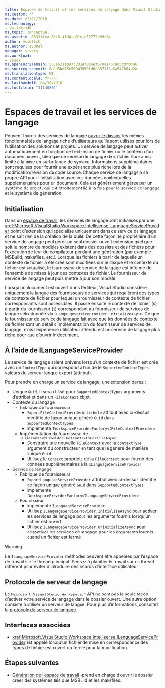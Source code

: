 ```yaml
---
title: Espaces de travail et les services de langage dans Visual Studio | Documents Microsoft
ms.custom: ''
ms.date: 02/21/2018
ms.technology:
- vs-ide-sdk
ms.topic: conceptual
ms.assetid: 8631ffea-83c8-4fd4-a01e-c59772e89c84
author: vukelich
ms.author: svukel
manager: viveis
ms.workload:
- vssdk
ms.openlocfilehash: 551a621ab97c232970d6ef67da14379c5cdfbd46
ms.sourcegitcommit: 6a9d5bd75e50947659fd6c837111a6a547884e2a
ms.translationtype: MT
ms.contentlocale: fr-FR
ms.lasthandoff: 04/16/2018
ms.locfileid: "31140805"
---
```

# <a name="workspaces-and-language-services"></a>Espaces de travail et les services de langage

Peuvent fournir des services de langage [ouvrir le dossier](../ide/develop-code-in-visual-studio-without-projects-or-solutions.md) les mêmes fonctionnalités de langage riche d’utilisateurs qu’ils sont utilisés pour lors de l’utilisation des solutions et projets. Un service de langage peut activer automatiquement en fonction de l’extension de fichier ou le contenu d’un document ouvert, bien que ce service de langage de « fichier libre » est limité à la mise en surbrillance de syntaxe. Informations supplémentaires sont requises pour fournir une expérience plus riche lors de la modification/révision du code source. Chaque service de langage a sa propre API pour l’initialisation avec ces données contextuelles supplémentaires pour un document. Cela est généralement gérée par un système de projet, qui est étroitement lié à la fois pour le service de langage et le système de génération.

## <a name="initialization"></a>Initialisation

Dans un [espace de travail](workspaces.md), les services de langage sont initialisés par une <xref:Microsoft.VisualStudio.Workspace.Intellisense.ILanguageServiceProvider> point d’extension qui spécialise uniquement dans ce service de langage et ne sait rien de la création de la build. De cette façon, le propriétaire d’un service de langage peut gérer un seul dossier ouvert extension quel que soit le nombre de modèles existent dans des dossiers et des fichiers pour l’exécution de leur du compilateur pendant une génération (par exemple MSBuild, makefiles, etc.). Lorsque les fichiers à partir de laquelle un contexte de fichier a été créé sont modifiées sur le disque et le contexte du fichier est actualisé, le fournisseur de service de langage est informé de l’ensemble de mises à jour des contextes de fichier. Le fournisseur de service de langage peut puis mettre à jour son modèle.

Lorsqu’un document est ouvert dans l’éditeur, Visual Studio considère uniquement la langue des fournisseurs de services qui requièrent des types de contexte de fichier pour lequel un fournisseur de contexte de fichier correspondants sont accessibles. Il passe ensuite le contexte de fichier (s) à partir du fournisseur (s) correspondant au fournisseur de services de langue sélectionnée via `ILangaugeServiceProvider.InitializeAsync`. Ce que le fournisseur de service de langage fait avec que les données de contexte de fichier sont un détail d’implémentation du fournisseur de services de langage, mais l’expérience utilisateur attendu est un service de langage plus riche pour que d’ouvrir le document.

## <a name="using-ilanguageserviceprovider"></a>À l’aide de ILanguageServiceProvider

Le service de langage soient prévenu lorsqu’un contexte de fichier est créé avec un `ContextType` qui correspond à l’un de le `SupportedContextTypes` valeurs du serveur langue export (attribut).

Pour prendre en charge un service de langage, une extension devez :

- Unique `Guid`. Il sera utilisé pour `SupportedContextTypes` arguments d’attribut et dans un `FileContext` objet.
- Contexte du langage
  - Fabrique de fournisseurs
    - `ExportFileContextProviderAttribute` attribut avec ci-dessus identifie de façon unique généré `Guid` dans `SupportedContextTypes`
    - Implémente `IWorkspaceProviderFactory<IFileContextProvider>`
  - Implémentation du fournisseur de `IFileContextProvider.GetContextsForFileAsync`
    - Construire une nouvelle `FileContext` avec la `contextType` argument du constructeur en tant que le généré de manière unique `Guid`
    - Utilisez le `Context` propriété de la `FileContext` pour fournir des données supplémentaires à la `ILanguageServiceProvider`
- Service de langage
  - Fabrique de fournisseurs
    - `ExportLanguageServiceProvider` attribut avec ci-dessus identifie de façon unique généré `Guid` dans `SupportedContextTypes`
    - Implémente `IWorkspaceProviderFactory<ILanguageServiceProvider>`
  - Fournisseur
    - Implémente `ILanguageServiceProvider`
    - Utilisez `ILanguageServiceProvider.InitializeAsync` pour activer les services de langage pour les arguments fournis lorsqu’un fichier est ouvert.
    - Utilisez `ILanguageServiceProvider.UninitializeAsync` pour désactiver les services de langage pour les arguments fournis quand un fichier est fermé

>[!WARNING]
>Le `ILanguageServiceProvider` méthodes peuvent être appelées par l’espace de travail sur le thread principal. Pensez à planifier le travail sur un thread différent pour éviter d’introduire des retards d’interface utilisateur.

## <a name="language-server-protocol"></a>Protocole de serveur de langage

Le `Microsoft.VisualStudio.Workspace.*` API ne sont pas la seule façon d’activer votre service de langage dans le dossier ouvert. Une autre option consiste à utiliser un serveur de langue. Pour plus d’informations, consultez la [protocole de serveur de langage](language-server-protocol.md).

## <a name="related-interfaces"></a>Interfaces associées

- <xref:Microsoft.VisualStudio.Workspace.Intellisense.ILanguageServiceProvider> est appelé lorsqu’un fichier de mise en correspondance des types de fichier est ouvert ou fermé pour la modification.

## <a name="next-steps"></a>Étapes suivantes

* [Génération de l’espace de travail](workspace-build.md) -prend en charge d’ouvrir le dossier créer des systèmes tels que MSBuild et les makefiles. 
